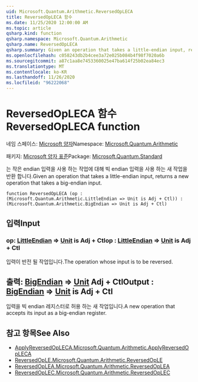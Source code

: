 ```yaml
---
uid: Microsoft.Quantum.Arithmetic.ReversedOpLECA
title: ReversedOpLECA 함수
ms.date: 11/25/2020 12:00:00 AM
ms.topic: article
qsharp.kind: function
qsharp.namespace: Microsoft.Quantum.Arithmetic
qsharp.name: ReversedOpLECA
qsharp.summary: Given an operation that takes a little-endian input, returns a new operation that takes a big-endian input.
ms.openlocfilehash: c058243db2b4cee3a72e025b084b4f98f7020a6b
ms.sourcegitcommit: a87c1aa8e7453360025e47ba614f25b02ea84ec3
ms.translationtype: MT
ms.contentlocale: ko-KR
ms.lasthandoff: 11/26/2020
ms.locfileid: "96222068"
---
```

# <a name="reversedopleca-function"></a><span data-ttu-id="e0fe7-102">ReversedOpLECA 함수</span><span class="sxs-lookup"><span data-stu-id="e0fe7-102">ReversedOpLECA function</span></span>

<span data-ttu-id="e0fe7-103">네임 스페이스: [Microsoft 양자](xref:Microsoft.Quantum.Arithmetic)</span><span class="sxs-lookup"><span data-stu-id="e0fe7-103">Namespace: [Microsoft.Quantum.Arithmetic](xref:Microsoft.Quantum.Arithmetic)</span></span>

<span data-ttu-id="e0fe7-104">패키지: [Microsoft 양자 표준](https://nuget.org/packages/Microsoft.Quantum.Standard)</span><span class="sxs-lookup"><span data-stu-id="e0fe7-104">Package: [Microsoft.Quantum.Standard](https://nuget.org/packages/Microsoft.Quantum.Standard)</span></span>


<span data-ttu-id="e0fe7-105">는 작은 endian 입력을 사용 하는 작업에 대해 빅 endian 입력을 사용 하는 새 작업을 반환 합니다.</span><span class="sxs-lookup"><span data-stu-id="e0fe7-105">Given an operation that takes a little-endian input, returns a new operation that takes a big-endian input.</span></span>

```qsharp
function ReversedOpLECA (op : (Microsoft.Quantum.Arithmetic.LittleEndian => Unit is Adj + Ctl)) : (Microsoft.Quantum.Arithmetic.BigEndian => Unit is Adj + Ctl)
```


## <a name="input"></a><span data-ttu-id="e0fe7-106">입력</span><span class="sxs-lookup"><span data-stu-id="e0fe7-106">Input</span></span>

### <a name="op--littleendian--unit--is-adj--ctl"></a><span data-ttu-id="e0fe7-107">op: [LittleEndian](xref:Microsoft.Quantum.Arithmetic.LittleEndian) => [Unit](xref:microsoft.quantum.lang-ref.unit)  is Adj + Ctl</span><span class="sxs-lookup"><span data-stu-id="e0fe7-107">op : [LittleEndian](xref:Microsoft.Quantum.Arithmetic.LittleEndian) => [Unit](xref:microsoft.quantum.lang-ref.unit)  is Adj + Ctl</span></span>

<span data-ttu-id="e0fe7-108">입력이 반전 될 작업입니다.</span><span class="sxs-lookup"><span data-stu-id="e0fe7-108">The operation whose input is to be reversed.</span></span>



## <a name="output--bigendian--unit--is-adj--ctl"></a><span data-ttu-id="e0fe7-109">출력: [BigEndian](xref:Microsoft.Quantum.Arithmetic.BigEndian) => [Unit](xref:microsoft.quantum.lang-ref.unit) Adj + Ctl</span><span class="sxs-lookup"><span data-stu-id="e0fe7-109">Output : [BigEndian](xref:Microsoft.Quantum.Arithmetic.BigEndian) => [Unit](xref:microsoft.quantum.lang-ref.unit)  is Adj + Ctl</span></span>

<span data-ttu-id="e0fe7-110">입력을 빅 endian 레지스터로 허용 하는 새 작업입니다.</span><span class="sxs-lookup"><span data-stu-id="e0fe7-110">A new operation that accepts its input as a big-endian register.</span></span>

## <a name="see-also"></a><span data-ttu-id="e0fe7-111">참고 항목</span><span class="sxs-lookup"><span data-stu-id="e0fe7-111">See Also</span></span>

- [<span data-ttu-id="e0fe7-112">ApplyReversedOpLECA.</span><span class="sxs-lookup"><span data-stu-id="e0fe7-112">Microsoft.Quantum.Arithmetic.ApplyReversedOpLECA</span></span>](xref:Microsoft.Quantum.Arithmetic.ApplyReversedOpLECA)
- [<span data-ttu-id="e0fe7-113">ReversedOpLE.</span><span class="sxs-lookup"><span data-stu-id="e0fe7-113">Microsoft.Quantum.Arithmetic.ReversedOpLE</span></span>](xref:Microsoft.Quantum.Arithmetic.ReversedOpLE)
- [<span data-ttu-id="e0fe7-114">ReversedOpLEA.</span><span class="sxs-lookup"><span data-stu-id="e0fe7-114">Microsoft.Quantum.Arithmetic.ReversedOpLEA</span></span>](xref:Microsoft.Quantum.Arithmetic.ReversedOpLEA)
- [<span data-ttu-id="e0fe7-115">ReversedOpLEC.</span><span class="sxs-lookup"><span data-stu-id="e0fe7-115">Microsoft.Quantum.Arithmetic.ReversedOpLEC</span></span>](xref:Microsoft.Quantum.Arithmetic.ReversedOpLEC)